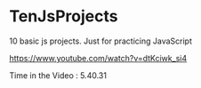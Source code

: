 # TenJsProjects

10 basic js projects. Just for practicing JavaScript

https://www.youtube.com/watch?v=dtKciwk_si4

Time in the Video : 5.40.31
